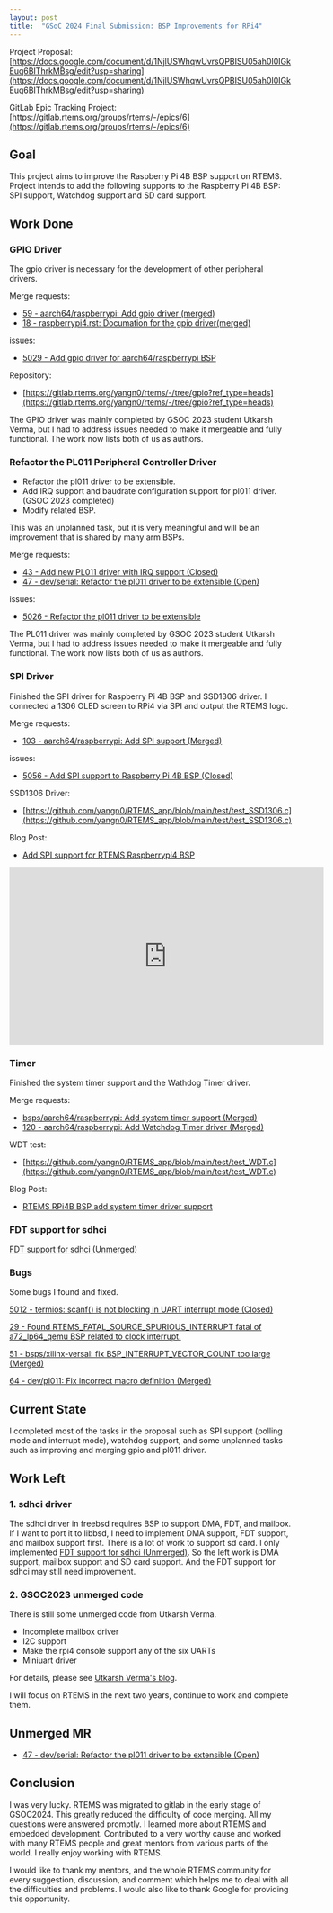 ```yaml
---
layout: post
title:  "GSoC 2024 Final Submission: BSP Improvements for RPi4"
---
```


Project Proposal: [https://docs.google.com/document/d/1NjlUSWhqwUvrsQPBISU05ah0I0IGkEuq6BIThrkMBsg/edit?usp=sharing](https://docs.google.com/document/d/1NjlUSWhqwUvrsQPBISU05ah0I0IGkEuq6BIThrkMBsg/edit?usp=sharing)

GitLab Epic Tracking Project: [https://gitlab.rtems.org/groups/rtems/-/epics/6](https://gitlab.rtems.org/groups/rtems/-/epics/6)

## Goal
This project aims to improve the Raspberry Pi 4B BSP support on RTEMS. Project intends to add the following supports to the Raspberry Pi 4B BSP: SPI support, Watchdog support and SD card support.

## Work Done

### GPIO Driver

The gpio driver is necessary for the development of other peripheral drivers. 

Merge requests:
- [59 - aarch64/raspberrypi: Add gpio driver (merged)](https://gitlab.rtems.org/rtems/rtos/rtems/-/merge_requests/59)
- [18 - raspberrypi4.rst: Documation for the gpio driver(merged)](https://gitlab.rtems.org/rtems/docs/rtems-docs/-/merge_requests/18)

issues:
- [5029 - Add gpio driver for aarch64/raspberrypi BSP](https://gitlab.rtems.org/rtems/rtos/rtems/-/issues/5029)

Repository:
- [https://gitlab.rtems.org/yangn0/rtems/-/tree/gpio?ref_type=heads](https://gitlab.rtems.org/yangn0/rtems/-/tree/gpio?ref_type=heads)

The GPIO driver was mainly completed by GSOC 2023 student Utkarsh Verma, but I had to address issues needed to make it mergeable and fully functional. The work now lists both of us as authors.

### Refactor the PL011 Peripheral Controller Driver

- Refactor the pl011 driver to be extensible.
- Add IRQ support and baudrate configuration support for pl011 driver. (GSOC 2023 completed)
- Modify related BSP.

This was an unplanned task, but it is very meaningful and will be an improvement that is shared by many arm BSPs.

Merge requests:
- [43 - Add new PL011 driver with IRQ support (Closed)](https://gitlab.rtems.org/rtems/rtos/rtems/-/merge_requests/43)
- [47 - dev/serial: Refactor the pl011 driver to be extensible (Open)](https://gitlab.rtems.org/rtems/rtos/rtems/-/merge_requests/47)

issues:
- [5026 - Refactor the pl011 driver to be extensible](https://gitlab.rtems.org/rtems/rtos/rtems/-/issues/5026)

The PL011 driver was mainly completed by GSOC 2023 student Utkarsh Verma, but I had to address issues needed to make it mergeable and fully functional. The work now lists both of us as authors.

### SPI Driver
Finished the SPI driver for Raspberry Pi 4B BSP and SSD1306 driver. I connected a 1306 OLED screen to RPi4 via SPI and output the RTEMS logo.

Merge requests:
- [103 - aarch64/raspberrypi: Add SPI support (Merged)](https://gitlab.rtems.org/rtems/rtos/rtems/-/merge_requests/103)

issues:
- [5056 - Add SPI support to Raspberry Pi 4B BSP (Closed)](https://gitlab.rtems.org/rtems/rtos/rtems/-/issues/5056)

SSD1306 Driver:
- [https://github.com/yangn0/RTEMS_app/blob/main/test/test_SSD1306.c](https://github.com/yangn0/RTEMS_app/blob/main/test/test_SSD1306.c)

Blog Post:
- [Add SPI support for RTEMS Raspberrypi4 BSP](https://yangn0.github.io/2024/07/24/Add-SPI-support-for-RTEMS-Raspberrypi4-BSP.html)

<iframe width="560" height="315" src="https://www.youtube.com/embed/DFtzoiYVMiQ?si=sG2gWWefTS6fUv-X" title="YouTube video player" frameborder="0" allow="accelerometer; autoplay; clipboard-write; encrypted-media; gyroscope; picture-in-picture; web-share" referrerpolicy="strict-origin-when-cross-origin" allowfullscreen></iframe>

### Timer
Finished the system timer support and the Wathdog Timer driver.

Merge requests:
- [bsps/aarch64/raspberrypi: Add system timer support (Merged)](https://gitlab.rtems.org/rtems/rtos/rtems/-/commit/00f0d307b49097236dd10329456bb4103c283024)
- [120 - aarch64/raspberrypi: Add Watchdog Timer driver (Merged)](https://gitlab.rtems.org/rtems/rtos/rtems/-/merge_requests/120)

WDT test:
- [https://github.com/yangn0/RTEMS_app/blob/main/test/test_WDT.c](https://github.com/yangn0/RTEMS_app/blob/main/test/test_WDT.c)

Blog Post:
- [RTEMS RPi4B BSP add system timer driver support](https://yangn0.github.io/2024/05/22/RTEMS-RPi4B-BSP-add-system-timer-driver-support.html)

### FDT support for sdhci
[FDT support for sdhci (Unmerged)](https://gitlab.rtems.org/yangn0/rtems/-/commit/470d9cb763b4689b519ef069b61717d7a23c7780)

### Bugs
Some bugs I found and fixed.

[5012 - termios: scanf() is not blocking in UART interrupt mode (Closed)](https://gitlab.rtems.org/rtems/rtos/rtems/-/issues/5012)

[29 - Found RTEMS_FATAL_SOURCE_SPURIOUS_INTERRUPT fatal of a72_lp64_qemu BSP related to clock interrupt. ](https://gitlab.rtems.org/rtems/rtos/rtems/-/merge_requests/29)

[51 - bsps/xilinx-versal: fix BSP_INTERRUPT_VECTOR_COUNT too large (Merged)](https://gitlab.rtems.org/rtems/rtos/rtems/-/merge_requests/51)

[64 - dev/pl011: Fix incorrect macro definition (Merged)](https://gitlab.rtems.org/rtems/rtos/rtems/-/merge_requests/64)

## Current State
I completed most of the tasks in the proposal such as SPI support (polling mode and interrupt mode), watchdog support, and some unplanned tasks such as improving and merging gpio and pl011 driver.

## Work Left
### 1. sdhci driver
The sdhci driver in freebsd requires BSP to support DMA, FDT, and mailbox. If I want to port it to libbsd, I need to implement DMA support, FDT support, and mailbox support first. There is a lot of work to support sd card. I only implemented [FDT support for sdhci (Unmerged)](https://gitlab.rtems.org/yangn0/rtems/-/commit/470d9cb763b4689b519ef069b61717d7a23c7780). So the left work is DMA support, mailbox support and SD card support.
And the FDT support for sdhci may still need improvement.  

### 2. GSOC2023 unmerged code
There is still some unmerged code from Utkarsh Verma.
- Incomplete mailbox driver
- I2C support
- Make the rpi4 console support any of the six UARTs
- Miniuart driver

For details, please see [Utkarsh Verma's blog](https://bitbanged.com/posts/gsoc/final-update/).

I will focus on RTEMS in the next two years, continue to work and complete them.

## Unmerged MR
- [47 - dev/serial: Refactor the pl011 driver to be extensible (Open)](https://gitlab.rtems.org/rtems/rtos/rtems/-/merge_requests/47)

## Conclusion
I was very lucky. RTEMS was migrated to gitlab in the early stage of GSOC2024. This greatly reduced the difficulty of code merging. All my questions were answered promptly. I learned more about RTEMS and embedded development. Contributed to a very worthy cause and worked with many RTEMS people and great mentors from various parts of the world. I really enjoy working with RTEMS.

I would like to thank my mentors, and the whole RTEMS community for every suggestion, discussion, and comment which helps me to deal with all the difficulties and problems. I would also like to thank Google for providing this opportunity.
